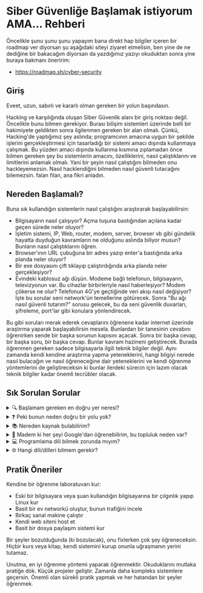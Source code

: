 # Siber Güvenliğe Başlamak istiyorum AMA... Rehberi

Öncelikle şunu şunu şunu yapayım bana direkt hap bilgiler içeren bir roadmap ver diyorsan şu aşağıdaki siteyi ziyaret etmelisin, ben yine de ne dediğine bir bakacağım diyorsan da yazdığımız yazıyı okuduktan sonra yine buraya bakmanı öneririm:

* https://roadmap.sh/cyber-security

## Giriş

Eveet, uzun, sabırlı ve kararlı olman gereken bir yolun başındasın. 

Hacking ve karşılığında oluşan Siber Güvenlik alanı bir giriş noktası değil. Öncelikle bunu bilmen gerekiyor. Burası bilişim sistemleri üzerinde belli bir hakimiyete geldikten sonra ilgilenmen gereken bir alan olmalı. Çünkü, Hacking'de yaptığımız şey aslında; programcının amacına uygun bir şekilde işlerini gerçekleştirmesi için tasarladığı bir sistemi amacı dışında kullanmaya çalışmak. Bu yüzden amacı dışında kullanma kısmına zıplamadan önce bilmen gereken şey bu sistemlerin amacını, özelliklerini, nasıl çalıştıklarını ve limitlerini anlamak olmalı. Yani bir şeyin nasıl çalıştığını bilmeden onu hackleyemezsin. Nasıl hacklendiğini bilmeden nasıl güvenli tutacağını bilemezsin. falan filan, ana fikri anladın.  

## Nereden Başlamalı?

Buna sık kullandığın sistemlerin nasıl çalıştığını araştırarak başlayabilirsin:

* Bilgisayarın nasıl çalışıyor? Açma tuşuna bastığından açılana kadar geçen sürede neler oluyor?
* İşletim sistemi, IP, Web, router, modem, server, browser vb gibi gündelik hayatta duyduğun kavramların ne olduğunu aslında biliyor musun? Bunların nasıl çalıştıklarını öğren. 
* Browser'ının URL çubuğuna bir adres yazıp enter'a bastığında arka planda neler oluyor?
* Bir exe dosyasını çift tıklayıp çalıştırdığında arka planda neler gerçekleşiyor?
* Evindeki kablosuz ağı düşün. Modeme bağlı telefonun, bilgisayarın, televizyonun var. Bu cihazlar birbirleriyle nasıl haberleşiyor? Modem çökerse ne olur? Telefonun 4G'ye geçtiğinde veri akışı nasıl değişiyor? İşte bu sorular seni network'ün temellerine götürecek. Sonra "Bu ağı nasıl güvenli tutarım?" sorusu gelecek, bu da seni güvenlik duvarları, şifreleme, port'lar gibi konulara yönlendirecek.

Bu gibi soruları merak ederek cevaplarını öğrenene kadar internet üzerinde araştırma yaparak başlayabilirsin mesela. Bunlardan bir tanesinin cevabını öğrenirken sende bir başka sorunun kapısını açacak. Sonra bir başka cevap, bir başka soru, bir başka cevap. Bunlar kavram hazineni geliştirecek. Burada öğrenmen gereken sadece bilgisayarla ilgili teknik bilgiler değil. Aynı zamanda kendi kendine araştırma yapma yeteneklerini, hangi bilgiyi nerede nasıl bulacağın ve nasıl öğreneceğine dair yeteneklerini ve kendi öğrenme yöntemlerini de geliştireceksin ki bunlar ilerdeki sürecin için lazım olacak teknik bilgiler kadar önemli tecrübler olacak. 

## Sık Sorulan Sorular

<details>
<summary>🔍 Başlamam gereken en doğru yer neresi?</summary>

Temel networkten mi, Linux öğrenerek mi, programlama dili öğrenerek mi hangisi doğru başlangıç noktası?

Bunun en doğru cevabı bir yerden başlaman. Bunun bir doğru yolu yok. Bir müfredatla öğrenmeliyim bunun en verimli yolu budur, onu arayıp bulmalıyım diye düşünüyorsan burası için çok doğru değil bu. En iyi yolu, en rahat hissettiğin şeyden öğrenmeye başlayıp kavram ve bilgi hazineni genişletmen.
</details>

<details>
<summary>❓ Peki bunun neden doğru bir yolu yok?</summary>

Çünkü bu bilgiler bir ağaç yapısı şeklinde birbirinden türeyen şeyler değiller, bir daire yapısı gibi birbiri ile ilişkili şeyler. Linux öğrenirken bunun network'e dokunduğu noktalar olacak, network öğrenirken programlamaya, programlama öğrenirken işletim sistemine, linux'e... Bunlar bir ortak kök noktasından türeyip kökü anlayınca devamını pürüzsüz olarak anlayacağın bir sıralamada değil, birbiri ile ilişkili olan kavramların bir döngüsü. 

İkinci olarak, her öğrendiğin bilgi, öğrendiğin bağlama bağlı olarak sende bir bakış açısı oluşturacak. Bu bakış açının farklı olması senin en değerli hazinelerinden biri olacak. ilerde bir programı "amacı dışında kullanmaya" çalışırken parlak fikirler oluşturabilmenin temel dinamosu standart bir müfredattan geçmemiş olman olur. Öğrenirken kendine kazandırdığın farklı bilgiler seni farklı ve özel kılar.
</details>

<details>
<summary>📚 Nereden kaynak bulabilirim?</summary>

Google. Şuan bulunduğun seviye için, Google'dan hemen her şeyi bulabilirsin. Merak ettiğin, araştırdığın konularla ilgili anahtar kelimeleri google'a yazarak çıkan sonuçları okuyacaksın. okuyacaksın. okuyacakasın, daha fazla okuyacaksın. Okumayı sevmiyorsan burada ilerlemen çok zor.

Bunlar dışında udemy'den veya youtube'dan security'nin hikayesine dair bir izlenim edinmek için kursları izleyebilirsin. Ama unutma, temel bilgilerin olmadan oradan öğreneceklerin senin için "hikayeye dair izlenimden" fazlası olmayacak.

Bunlar dışında da grupta ve güncellenecek buradaki repomuzda ilgini çekecek birçok kaynak var.
</details>

<details>
<summary>👥 Madem ki her şeyi Google'dan öğrenebilirim, bu topluluk neden var?</summary>

Çünkü konu sadece bilgiye erişmek değil. Eriştiğiniz bilginin doğru olup olmadığını kontrol etmek, o bilginin üzerinde fikir yürütmek, ilgi alanınız aynı konular üzerine olan insanları bulmak ve onlarla tanışmak, yaşadığınız sorunları paylaşmak ve hatta karşılaşmadığınız sorunlarla karşılaşan insanların sorunlarını çözmeye çalışarak yeni şeyler öğrenmenin kapısını açmak için bir topluluk gerekli ve biz bunu canlı tutmaya çalışıyoruz.
</details>

<details>
<summary>💻 Programlama dili bilmek zorunda mıyım?</summary>

Programlama dediğimiz şey temelde; istediğimiz bir şeyi bilgisayara yaptırabilmek için onun dilinden konuşmak. Bir şeyi bilgisayara yaptırmak istiyorsak ona bunu bir programlama dili ile kodlayarak anlatıyoruz ve o yapıyor. Haliyle programlama dili bilirsen bilgisayarı kullanırsın. Bilgisayar senin dediğini yapar. Aksi durumda sen bilgisayardaki daha önceden kodlanmış şeyleri kullanmakla sınırlı durumdasındır. Onları aşamazsın, onlar hangi yeteneklere sahipse onlara sahipsin.

Mesela şöyle düşün: İnstagram'da gördüğün bir gönderiyi kaydetmek istiyorsun ama uygulama buna izin vermiyor. Bu noktada iki seçeneğin var:

1. Başkasının yazdığı hazır bir indirme uygulamasını kullanmak
2. Python gibi bir dil öğrenip kendi indirme programını yazmak

İlk seçenek kolay ama sınırlı. Ya program istediğin gibi çalışmıyorsa? Ya farklı bir platform için benzer bir şey yapmak istersen? İşte programlama bilmenin önemi burada ortaya çıkıyor. Kendi çözümünü üretebiliyorsun.
</details>

<details>
<summary>🌐 Hangi dili/dilleri bilmem gerekir?</summary>

Bu soru en iyi dondurma tadı nedir gibi bir soru aslında. Tamamen öznel. Programlama dili ile bilgisayara istediğimiz şeyi yaptırıyoruz. Tüm olayı bu. istediğimiz şeyi kolaylıkla yapacak olan diller var, bizi biraz daha uğraştırıp yaptıracak diller var. ama günün sonunda istediğin şeyi yapabilirsin. Bu yüzden en iyi dil yok. 

Bunu somut bir örnekle açıklayayım: Diyelim ki bir web sitesindeki güvenlik açığını test etmek istiyorsun.

* Python ile bunu hızlıca yapabilirsin. Requests kütüphanesi ile birkaç satırda istediğin sonuca ulaşırsın.
* C ile yazarsan daha çok uğraşırsın ama sistemin nasıl çalıştığını daha iyi anlarsın.

Hangisini seçeceğin senin hedefine bağlı. Hızlıca sonuç mu istiyorsun, yoksa derinlemesine öğrenmek mi?
</details>

## Pratik Öneriler

Kendine bir öğrenme laboratuvarı kur:

* Eski bir bilgisayara veya şuan kullandığın bilgisayarına bir çılgınlık yapıp Linux kur
* Basit bir ev networkü oluştur, bunun trafiğini incele
* Birkaç sanal makine çalıştır
* Kendi web siteni host et
* Basit bir dosya paylaşım sistemi kur

Bir şeyler bozulduğunda (ki bozulacak), onu fixlerken çok şey öğreneceksin. Hiçbir kurs veya kitap, kendi sistemini kurup onunla uğraşmanın yerini tutamaz.

Unutma, en iyi öğrenme yöntemi yaparak öğrenmektir. Okuduklarını mutlaka pratiğe dök. Küçük projeler geliştir. Zamanla daha kompleks sistemlere geçersin. Önemli olan sürekli pratik yapmak ve her hatandan bir şeyler öğrenmek.
